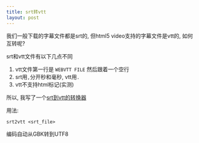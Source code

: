 ```yaml
---
title: srt转vtt
layout: post
---
```


我们一般下载的字幕文件都是srt的, 但html5 video支持的字幕文件是vtt的, 如何互转呢?

srt和vtt文件有以下几点不同

1. vtt文件第一行是 `WEBVTT FILE` 然后跟着一个空行
2. srt用`,`分开秒和毫秒, vtt用`.`
3. vtt不支持html标记(实测)

所以, 我写了一个[srt到vtt的转换器](https://gitcafe.com/picasso250/danmu/blob/master/srt2vtt.php)

用法:

    srt2vtt <srt_file>

编码自动从GBK转到UTF8
